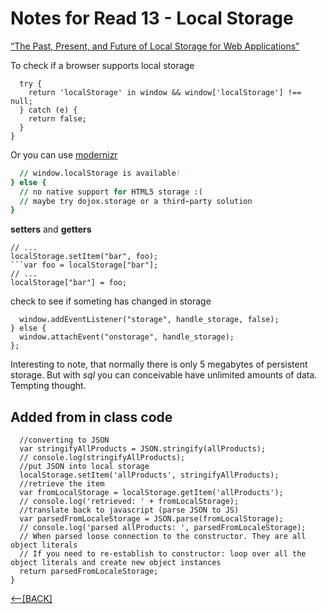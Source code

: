 # Notes for Read 13 - Local Storage

[“The Past, Present, and Future of Local Storage for Web Applications”](http://diveinto.html5doctor.com/storage.html)

To check if a browser supports local storage

```function supports_html5_storage() {
  try {
    return 'localStorage' in window && window['localStorage'] !== null;
  } catch (e) {
    return false;
  }
}
```

Or you can use [modernizr](http://diveinto.html5doctor.com/detect.html#modernizr)

```f (Modernizr.localstorage) {
  // window.localStorage is available!
} else {
  // no native support for HTML5 storage :(
  // maybe try dojox.storage or a third-party solution
}
```

**setters** and **getters**

```var foo = localStorage.getItem("bar");
// ...
localStorage.setItem("bar", foo);
```var foo = localStorage["bar"];
// ...
localStorage["bar"] = foo;
```

check to see if someting has changed in storage

```if (window.addEventListener) {
  window.addEventListener("storage", handle_storage, false);
} else {
  window.attachEvent("onstorage", handle_storage);
};
```

Interesting to note, that normally there is only 5 megabytes of persistent storage.  But with *sql* you can conceivable have unlimited amounts of data.  Tempting thought.

## Added from in class code

```function localStore() {
  //converting to JSON
  var stringifyAllProducts = JSON.stringify(allProducts);
  // console.log(stringifyAllProducts);
  //put JSON into local storage
  localStorage.setItem('allProducts', stringifyAllProducts);
  //retrieve the item
  var fromLocalStorage = localStorage.getItem('allProducts');
  // console.log('retrieved: ' + fromLocalStorage);
  //translate back to javascript (parse JSON to JS)
  var parsedFromLocaleStorage = JSON.parse(fromLocalStorage);
  // console.log('parsed allProducts: ', parsedFromLocaleStorage);
  // When parsed loose connection to the constructor. They are all object literals
  // If you need to re-establish to constructor: loop over all the object literals and create new object instances
  return parsedFromLocaleStorage;
}
```

[&lt;--&#91;BACK&#93;](README.md)
